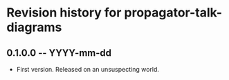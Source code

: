 # Revision history for propagator-talk-diagrams

## 0.1.0.0  -- YYYY-mm-dd

* First version. Released on an unsuspecting world.
